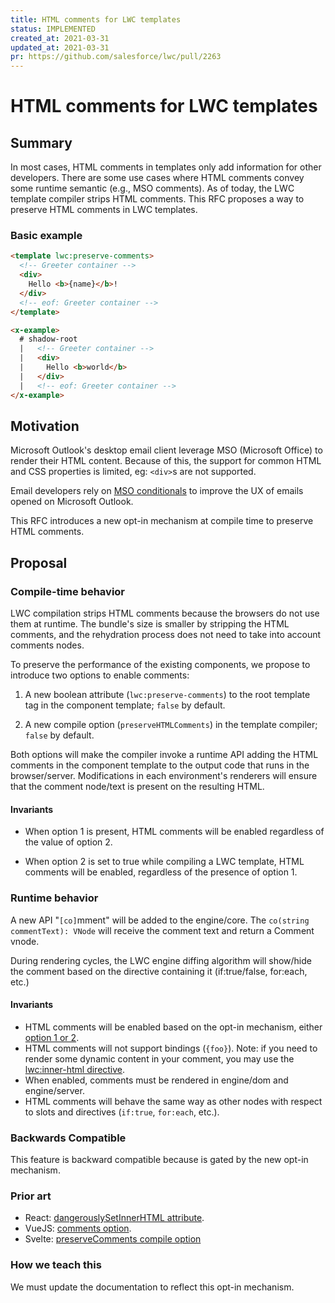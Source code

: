 ```yaml
---
title: HTML comments for LWC templates
status: IMPLEMENTED
created_at: 2021-03-31
updated_at: 2021-03-31
pr: https://github.com/salesforce/lwc/pull/2263
---
```


# HTML comments for LWC templates

## Summary

In most cases, HTML comments in templates only add information for other developers. There are some use cases where HTML comments convey some runtime semantic (e.g., MSO comments). As of today, the LWC template compiler strips HTML comments. This RFC proposes a way to preserve HTML comments in LWC templates.

### Basic example

```html
<template lwc:preserve-comments>
  <!-- Greeter container -->
  <div>
	Hello <b>{name}</b>!
  </div>
  <!-- eof: Greeter container -->
</template>
```
```html
<x-example>
  # shadow-root
  |   <!-- Greeter container -->
  |   <div>
  |     Hello <b>world</b>
  |   </div>
  |   <!-- eof: Greeter container -->
</x-example>
```

## Motivation

Microsoft Outlook's desktop email client leverage MSO (Microsoft Office) to render their HTML content. Because of this, the support for common HTML and CSS properties is limited, eg: `<div>`s are not supported.

Email developers rely on [MSO conditionals](https://docs.microsoft.com/en-us/previous-versions/windows/internet-explorer/ie-developer/compatibility/ms537512(v=vs.85)?redirectedfrom=MSDN)  to improve the UX of emails opened on Microsoft Outlook.

This RFC introduces a new opt-in mechanism at compile time to preserve HTML comments.

## Proposal

### Compile-time behavior

LWC compilation strips HTML comments because the browsers do not use them at runtime. The bundle's size is smaller by stripping the HTML comments, and the rehydration process does not need to take into account comments nodes.

To preserve the performance of the existing components, we propose to introduce two options to enable comments:

1. A new boolean attribute (`lwc:preserve-comments`) to the root template tag in the component template; `false` by default.

2. A new compile option (`preserveHTMLComments`) in the template compiler; `false` by default.

Both options will make the compiler invoke a runtime API adding the HTML comments in the component template to the output code that runs in the browser/server. Modifications in each environment's renderers will ensure that the comment node/text is present on the resulting HTML.

#### Invariants

* When option 1 is present, HTML comments will be enabled regardless of the value of option 2.

* When option 2 is set to true while compiling a LWC template, HTML comments will be enabled, regardless of the presence of option 1.

### Runtime behavior

A new API "`[co]`mment" will be added to the engine/core. The `co(string commentText): VNode` will receive the comment text and return a Comment vnode.

During rendering cycles, the LWC engine diffing algorithm will show/hide the comment based on the directive containing it (if:true/false, for:each, etc.)

#### Invariants

* HTML comments will be enabled based on the opt-in mechanism, either [option 1 or 2](#compile-time-behavior).
* HTML comments will not support bindings (`{foo}`). Note: if you need to render some dynamic content in your comment, you may use the [lwc:inner-html directive](https://github.com/salesforce/lwc-rfcs/pull/15/files?short_path=e9f0a56#diff-e9f0a56e79f3840c76e53b10b430f4cd21be3e4bda91f2d41856fd151e525e93).
* When enabled, comments must be rendered in engine/dom and engine/server.
* HTML comments will behave the same way as other nodes with respect to slots and directives (`if:true`, `for:each`, etc.).

### Backwards Compatible

This feature is backward compatible because is gated by the new opt-in mechanism.

### Prior art

* React: [dangerouslySetInnerHTML attribute](https://reactjs.org/docs/dom-elements.html#dangerouslysetinnerhtml).
* VueJS: [comments option](https://vuejs.org/v2/api/#comments).
* Svelte: [preserveComments compile option](https://svelte.dev/docs#svelte_compile)

### How we teach this

We must update the documentation to reflect this opt-in mechanism.
